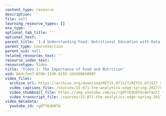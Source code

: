```yaml
---
content_type: resource
description: ''
file: null
learning_resource_types: []
ocw_type: ''
optional_tab_title: ''
optional_text: ''
parent_title: '1.4 Understanding Food: Nutritional Education with Data  (Recitation)'
parent_type: CourseSection
parent_uid: null
related_resources_text: ''
resource_index_text: ''
resourcetype: Video
title: 'Video 1: The Importance of Food and Nutrition'
uid: b64cfee7-074b-11d6-9155-2d2dd865000f
video_files:
  archive_url: https://archive.org/download/MIT15.071S17/MIT15_071S17_Session_1.4.02_300k.mp4
  video_captions_file: /courses/15-071-the-analytics-edge-spring-2017/8fe6566377575ccc95311f6d0707f74c_Y8dMlEv-epg.vtt
  video_thumbnail_file: https://img.youtube.com/vi/rg0TYEdU0TA/default.jpg
  video_transcript_file: /courses/15-071-the-analytics-edge-spring-2017/a684dd9f2bb25a5e70555cba868868d6_Y8dMlEv-epg.pdf
video_metadata:
  youtube_id: rg0TYEdU0TA
---
```

